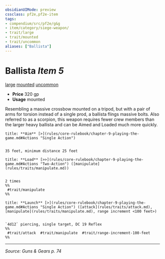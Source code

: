 ```yaml
---
obsidianUIMode: preview
cssclass: pf2e,pf2e-item
tags:
- compendium/src/pf2e/g&g
- item/category/siege-weapon/
- trait/large
- trait/mounted
- trait/uncommon
aliases: ["Ballista"]
---
```

# Ballista *Item 5*  
[large](large-b1.md "Large Size Trait")  [mounted](mounted-g-g.md "Mounted Weapon Trait")  [uncommon](uncommon.md "Uncommon Rarity Trait")  

- **Price** 320 gp
- **Usage** mounted

Resembling a massive crossbow mounted on a tripod, but with a pair of arms for torsion instead of a single prod, a ballista flings massive bolts. Also referred to as a scorpion, this weapon requires fewer crew members than the larger heavy ballista and can be Aimed and Loaded much more quickly.

```ad-embed-ability
title: **Aim** [>](rules/core-rulebook/chapter-9-playing-the-game.md#Actions "Single Action")


35 feet, minimum distance 25 feet
```

```ad-embed-ability
title: **Load** [>>](rules/core-rulebook/chapter-9-playing-the-game.md#Actions "Two-Action") ([manipulate](rules/traits/manipulate.md))


2 times  
%%
 #trait/manipulate 
%%
```

```ad-embed-ability
title: **Launch** [>](rules/core-rulebook/chapter-9-playing-the-game.md#Actions "Single Action") ([attack](rules/traits/attack.md), [manipulate](rules/traits/manipulate.md), range increment <100 feet>)


`4d12` piercing, single target, DC 19 Reflex  
%%
 #trait/attack  #trait/manipulate  #trait/range-increment-100-feet 
%%
```


---
*Source: Guns & Gears p. 74*